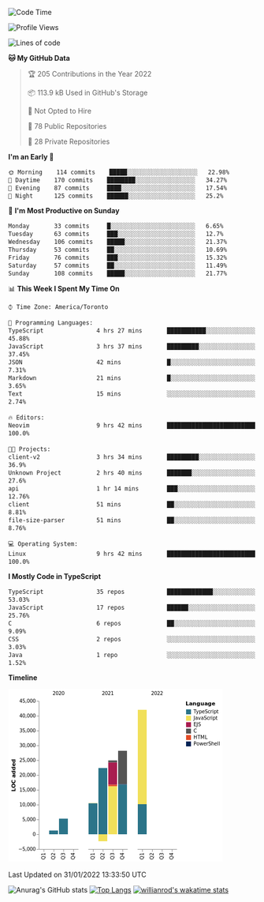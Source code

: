 <!--START_SECTION:waka-->
![Code Time](http://img.shields.io/badge/Code%20Time-132%20hrs%2046%20mins-blue)

![Profile Views](http://img.shields.io/badge/Profile%20Views-16-blue)

![Lines of code](https://img.shields.io/badge/From%20Hello%20World%20I%27ve%20Written-132%20Thousand%20lines%20of%20code-blue)

**🐱 My GitHub Data** 

> 🏆 205 Contributions in the Year 2022
 > 
> 📦 113.9 kB Used in GitHub's Storage 
 > 
> 🚫 Not Opted to Hire
 > 
> 📜 78 Public Repositories 
 > 
> 🔑 28 Private Repositories  
 > 
**I'm an Early 🐤** 

```text
🌞 Morning    114 commits    █████░░░░░░░░░░░░░░░░░░░░   22.98% 
🌆 Daytime    170 commits    ████████░░░░░░░░░░░░░░░░░   34.27% 
🌃 Evening    87 commits     ████░░░░░░░░░░░░░░░░░░░░░   17.54% 
🌙 Night      125 commits    ██████░░░░░░░░░░░░░░░░░░░   25.2%

```
📅 **I'm Most Productive on Sunday** 

```text
Monday       33 commits     █░░░░░░░░░░░░░░░░░░░░░░░░   6.65% 
Tuesday      63 commits     ███░░░░░░░░░░░░░░░░░░░░░░   12.7% 
Wednesday    106 commits    █████░░░░░░░░░░░░░░░░░░░░   21.37% 
Thursday     53 commits     ██░░░░░░░░░░░░░░░░░░░░░░░   10.69% 
Friday       76 commits     ███░░░░░░░░░░░░░░░░░░░░░░   15.32% 
Saturday     57 commits     ██░░░░░░░░░░░░░░░░░░░░░░░   11.49% 
Sunday       108 commits    █████░░░░░░░░░░░░░░░░░░░░   21.77%

```


📊 **This Week I Spent My Time On** 

```text
⌚︎ Time Zone: America/Toronto

💬 Programming Languages: 
TypeScript               4 hrs 27 mins       ███████████░░░░░░░░░░░░░░   45.88% 
JavaScript               3 hrs 37 mins       █████████░░░░░░░░░░░░░░░░   37.45% 
JSON                     42 mins             █░░░░░░░░░░░░░░░░░░░░░░░░   7.31% 
Markdown                 21 mins             █░░░░░░░░░░░░░░░░░░░░░░░░   3.65% 
Text                     15 mins             ░░░░░░░░░░░░░░░░░░░░░░░░░   2.74%

🔥 Editors: 
Neovim                   9 hrs 42 mins       █████████████████████████   100.0%

🐱‍💻 Projects: 
client-v2                3 hrs 34 mins       █████████░░░░░░░░░░░░░░░░   36.9% 
Unknown Project          2 hrs 40 mins       ███████░░░░░░░░░░░░░░░░░░   27.6% 
api                      1 hr 14 mins        ███░░░░░░░░░░░░░░░░░░░░░░   12.76% 
client                   51 mins             ██░░░░░░░░░░░░░░░░░░░░░░░   8.81% 
file-size-parser         51 mins             ██░░░░░░░░░░░░░░░░░░░░░░░   8.76%

💻 Operating System: 
Linux                    9 hrs 42 mins       █████████████████████████   100.0%

```

**I Mostly Code in TypeScript** 

```text
TypeScript               35 repos            █████████████░░░░░░░░░░░░   53.03% 
JavaScript               17 repos            ██████░░░░░░░░░░░░░░░░░░░   25.76% 
C                        6 repos             ██░░░░░░░░░░░░░░░░░░░░░░░   9.09% 
CSS                      2 repos             ░░░░░░░░░░░░░░░░░░░░░░░░░   3.03% 
Java                     1 repo              ░░░░░░░░░░░░░░░░░░░░░░░░░   1.52%

```


**Timeline**

![Chart not found](https://raw.githubusercontent.com/wise-introvert/wise-introvert/master/charts/bar_graph.png) 


 Last Updated on 31/01/2022 13:33:50 UTC
<!--END_SECTION:waka-->

![Anurag's GitHub stats](https://github-readme-stats.vercel.app/api?username=wise-introvert&count_private=true&show_icons=true)
[![Top Langs](https://github-readme-stats.vercel.app/api/top-langs/?username=wise-introvert&langs_count=10)](https://github.com/anuraghazra/github-readme-stats)
[![willianrod's wakatime stats](https://github-readme-stats.vercel.app/api/wakatime?username=wiseintrovert)](https://github.com/anuraghazra/github-readme-stats)
